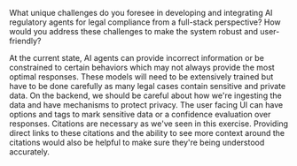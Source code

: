 What unique challenges do you foresee in developing and integrating AI regulatory agents for legal
compliance from a full-stack perspective? How would you address these challenges to make the system
robust and user-friendly?


At the current state, AI agents can provide incorrect information or be constrained to certain behaviors which may not always provide the most optimal responses. These models will need to be extensively trained but have to be done carefully as many legal cases contain sensitive and private data. On the backend, we should be careful about how we're ingesting the data and have mechanisms to protect privacy. The user facing UI can have options and tags to mark sensitive data or a confidence evaluation over responses. Citations are necessary as we've seen in this exercise. Providing direct links to these citations and the ability to see more context around the citations would also be helpful to make sure they're being understood accurately. 